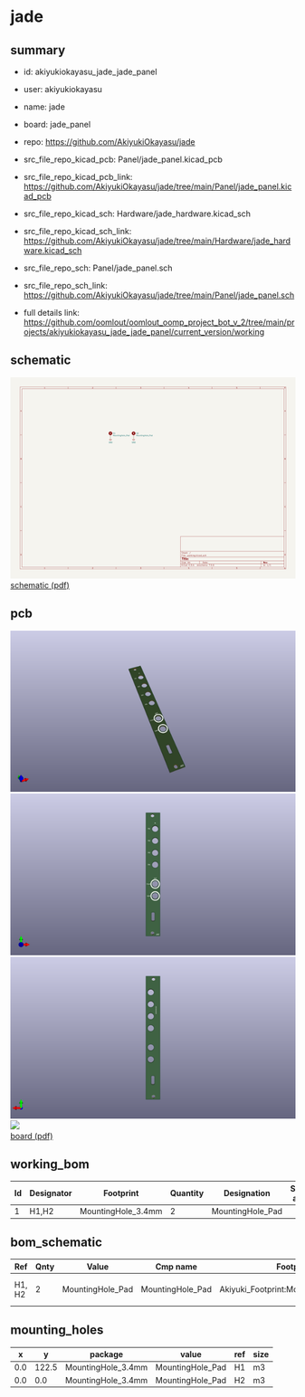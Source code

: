 # jade
 
## summary 
* id: akiyukiokayasu_jade_jade_panel
* user: akiyukiokayasu
* name: jade
* board: jade_panel
* repo: https://github.com/AkiyukiOkayasu/jade
* src_file_repo_kicad_pcb: Panel/jade_panel.kicad_pcb
* src_file_repo_kicad_pcb_link: https://github.com/AkiyukiOkayasu/jade/tree/main/Panel/jade_panel.kicad_pcb
* src_file_repo_kicad_sch: Hardware/jade_hardware.kicad_sch
* src_file_repo_kicad_sch_link: https://github.com/AkiyukiOkayasu/jade/tree/main/Hardware/jade_hardware.kicad_sch

* src_file_repo_sch: Panel/jade_panel.sch
* src_file_repo_sch_link: https://github.com/AkiyukiOkayasu/jade/tree/main/Panel/jade_panel.sch
* full details link: https://github.com/oomlout/oomlout_oomp_project_bot_v_2/tree/main/projects/akiyukiokayasu_jade_jade_panel/current_version/working  

## schematic  
![](working_schematic_600.png)  
[schematic (pdf)](working_schematic.pdf)  

## pcb  
![](working_3d_600.png) 
![](working_3d_front_600.png)  
![](working_3d_back_600.png)  
![](working_600.png)  
[board (pdf)](working.pdf)  

## working_bom
| Id | Designator | Footprint | Quantity | Designation | Supplier and ref |  | None | 
| --- | --- | --- | --- | --- | --- | --- | --- | 
| 1 | H1,H2 | MountingHole_3.4mm | 2 | MountingHole_Pad |  |  | [''] | 


## bom_schematic
| Ref | Qnty | Value | Cmp name | Footprint | Description | Vendor | DNP | 
| --- | --- | --- | --- | --- | --- | --- | --- | 
| H1, H2 | 2 | MountingHole_Pad | MountingHole_Pad | Akiyuki_Footprint:MountingHole_3.4mm | Mounting Hole with connection |  |  | 


## mounting_holes
| x | y | package | value | ref | size | 
| --- | --- | --- | --- | --- | --- | 
| 0.0 | 122.5 | MountingHole_3.4mm | MountingHole_Pad | H1 | m3 | 
| 0.0 | 0.0 | MountingHole_3.4mm | MountingHole_Pad | H2 | m3 | 


